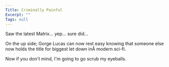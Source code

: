 ```yaml
---
Title: Criminally Painful
Excerpt: ""
Tags: null
---
```

<p>Saw the latest Matrix... yep... sure did...</p>
<p>On the up side; Gorge Lucas can now rest easy knowing that someone else now holds the title for biggest let down inÂ modern sci-fi.</p>
<p>Now if you don't mind, I'm going to go scrub my eyeballs.</p>